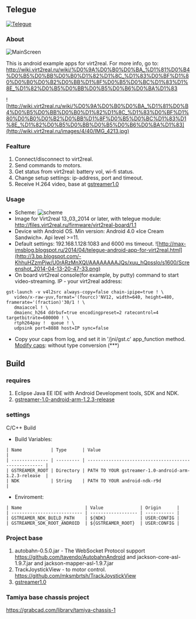 ## Telegue
[![Telegue](http://img.youtube.com/vi/pe9sFdJ25Fc/0.jpg)](http://www.youtube.com/watch?v=pe9sFdJ25Fc)

### About

![MainScreen](http://1.bp.blogspot.com/-WQkB6ihRSGo/U1I2YjR9yNI/AAAAAAAAJao/cHhyaRniMjg/s1600/Screenshot_2014-04-19-11-56-52.png)

This is android example apps for virt2real.
For more info, go to: http://wiki.virt2real.ru/wiki/%D0%9A%D0%B0%D0%BA_%D1%81%D0%B4%D0%B5%D0%BB%D0%B0%D1%82%D1%8C_%D1%83%D0%BF%D1%80%D0%B0%D0%B2%D0%BB%D1%8F%D0%B5%D0%BC%D1%83%D1%8E_%D1%82%D0%B5%D0%BB%D0%B5%D0%B6%D0%BA%D1%83

![http://wiki.virt2real.ru/wiki/%D0%9A%D0%B0%D0%BA_%D1%81%D0%B4%D0%B5%D0%BB%D0%B0%D1%82%D1%8C_%D1%83%D0%BF%D1%80%D0%B0%D0%B2%D0%BB%D1%8F%D0%B5%D0%BC%D1%83%D1%8E_%D1%82%D0%B5%D0%BB%D0%B5%D0%B6%D0%BA%D1%83](http://wiki.virt2real.ru/images/4/40/IMG_4213.jpg)

### Fealture
1. Connect/disconnect to virt2real.
2. Send commands to motors.
3. Get status from virt2real: battery vol, wi-fi status.
4. Change setup settings: ip-address, port and timeout. 
5. Receive H.264 video, base at [gstreamer1.0](http://docs.gstreamer.com/x/WQAp)

### Usage
* Scheme:
![scheme](http://wiki.virt2real.ru/images/6/69/Telegue.png)
* Image for Virt2real 13_03_2014 or later, with telegue module: http://files.virt2real.ru/firmware/virt2real-board/1.1
* Device with Android OS. Min version: Android 4.0 «Ice Cream Sandwich». Api level >=11.
* Default settings: 192.168.1.128:1083 and 6000 ms timeout.
![http://max-imsblog.blogspot.ru/2014/04/telegue-android-app-for-virt2real.html](http://3.bp.blogspot.com/-KhhuHZzmPjw/U0rARzMnXQI/AAAAAAAAJQs/xuu_hQpsslo/s1600/Screenshot_2014-04-13-20-47-33.png)
* On board virt2real console(for example, by putty) command to start video-streaming. IP - your virt2real address:
```
gst-launch -v v4l2src always-copy=false chain-ipipe=true ! \
   video/x-raw-yuv,format='(fourcc)'NV12, width=640, height=480, framerate='(fraction)'30/1 ! \
   dmaiaccel ! \
   dmaienc_h264 ddrbuf=true encodingpreset=2 ratecontrol=4 targetbitrate=600000 ! \
   rtph264pay !  queue ! \
   udpsink port=8888 host=IP sync=false
```
* Copy your caps from log, and set it in '/jni/gst.c' app_function method.
[Modify caps](http://stackoverflow.com/questions/18511765/gstreamer-in-android-udp-stream):
without type conversion (***)

## Build

### requires
1. Eclipse Java EE IDE with Android Development tools, SDK and NDK.
2. [gstreamer-1.0-android-arm-1.2.3-release](http://gstreamer.freedesktop.org/data/pkg/android/1.2.3/)

### settings
C/C++ Build
* Build Variables:
```
| Name           | Type      | Value                                                 |
| -------------- | --------- | ----------------------------------------------------- |
| GSTREAMER_ROOT | Directory | PATH TO YOUR gstreamer-1.0-android-arm-1.2.3-release  |
| NDK            | String    | PATH TO YOUR android-ndk-r9d                          |
```
* Enviroment:
```
| Name                        | Value              | Origin      |
| --------------------------- | ------------------ | ----------- |
| GSTREAMER_NDK_BUILD_PATH    | ${NDK}             | USER:CONFIG |
| GSTREAMER_SDK_ROOT_ANDROID  | ${GSTREAMER_ROOT}  | USER:CONFIG |
```

### Project base
1. autobahn-0.5.0.jar - The WebSocket Protocol support https://github.com/tavendo/AutobahnAndroid and jackson-core-asl-1.9.7.jar and jackson-mapper-asl-1.9.7.jar
2. TrackJoystickView - to motor control. https://github.com/mksmbrtsh/TrackJoystickView
3. [gstreamer1.0](http://gstreamer.com/)

### Tamiya base chassis project
https://grabcad.com/library/tamiya-chassis-1
